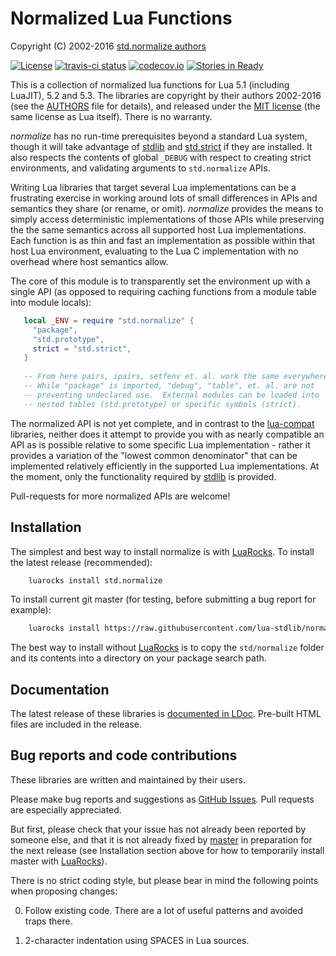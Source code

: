 Normalized Lua Functions
========================

Copyright (C) 2002-2016 [std.normalize authors][authors]

[![License](https://img.shields.io/:license-mit-blue.svg)](https://mit-license.org)
[![travis-ci status](https://secure.travis-ci.org/lua-stdlib/normalize.png?branch=master)](https://travis-ci.org/lua-stdlib/normalize/builds)
[![codecov.io](https://codecov.io/gh/lua-stdlib/normalize/branch/master/graph/badge.svg)](https://codecov.io/gh/lua-stdlib/normalize)
[![Stories in Ready](https://badge.waffle.io/lua-stdlib/normalize.png?label=ready&title=Ready)](https://waffle.io/lua-stdlib/normalize)


This is a collection of normalized lua functions for Lua 5.1 (including
LuaJIT), 5.2 and 5.3. The libraries are copyright by their authors
2002-2016 (see the [AUTHORS][] file for details), and released under the
[MIT license][mit] (the same license as Lua itself). There is no warranty.

_normalize_ has no run-time prerequisites beyond a standard Lua system,
though it will take advantage of [stdlib][] and [std.strict][] if they
are installed.  It also respects the contents of global `_DEBUG` with
respect to creating strict environments, and validating arguments to
`std.normalize` APIs.

Writing Lua libraries that target several Lua implementations can be a
frustrating exercise in working around lots of small differences in APIs
and semantics they share (or rename, or omit).  _normalize_ provides the
means to simply access deterministic implementations of those APIs while
preserving the the same semantics across all supported host Lua
implementations.  Each function is as thin and fast an implementation as
possible within that host Lua environment, evaluating to the Lua C
implementation with no overhead where host semantics allow.

The core of this module is to transparently set the environment up with
a single API (as opposed to requiring caching functions from a module
table into module locals):

```lua
   local _ENV = require "std.normalize" {
     "package",
     "std.prototype",
     strict = "std.strict",
   }
   
   -- From here pairs, ipairs, setfenv et. al. work the same everywhere!
   -- While "package" is imported, "debug", "table", et. al. are not
   -- preventing undeclared use.  External modules can be loaded into
   -- nested tables (std.prototype) or specific symbols (strict).
```

The normalized API is not yet complete, and in contrast to the
[lua-compat][] libraries, neither does it attempt to provide you with as
nearly compatible an API as is possible relative to some specific Lua
implementation - rather it provides a variation of the "lowest common
denominator" that can be implemented relatively efficiently in the
supported Lua implementations. At the moment, only the functionality
required by [stdlib][] is provided.

Pull-requests for more normalized APIs are welcome!

[authors]: https://github.com/lua-stdlib/normalize/blob/master/AUTHORS.md
[github]: https://github.com/lua-stdlib/normalize/ "Github repository"
[lua]: https://www.lua.org "The Lua Project"
[lua-compat]: https://github.com/keplerproject/lua-compat-5.3 "Lua 5.3ish API"
[mit]: https://mit-license.org "MIT License"
[stdlib]: https://github.com/lua-stdlib/lua-stdlib "Standard Lua Libraries"
[std.strict]: https://github.com/lua-stdlib/strict "strict variables"
[typecheck]: https://github.com/gvvaughan/typecheck "function type checks"


Installation
------------

The simplest and best way to install normalize is with [LuaRocks][]. To
install the latest release (recommended):

```bash
    luarocks install std.normalize
```

To install current git master (for testing, before submitting a bug
report for example):

```bash
    luarocks install https://raw.githubusercontent.com/lua-stdlib/normalize/master/normalize-git-1.rockspec
```

The best way to install without [LuaRocks][] is to copy the `std/normalize`
folder and its contents into a directory on your package search path.

[luarocks]: https://www.luarocks.org "Lua package manager"


Documentation
-------------

The latest release of these libraries is [documented in LDoc][github.io].
Pre-built HTML files are included in the release.

[github.io]: https://lua-stdlib.github.io/normalize


Bug reports and code contributions
----------------------------------

These libraries are written and maintained by their users.

Please make bug reports and suggestions as [GitHub Issues][issues].
Pull requests are especially appreciated.

But first, please check that your issue has not already been reported by
someone else, and that it is not already fixed by [master][github] in
preparation for the next release (see Installation section above for how
to temporarily install master with [LuaRocks][]).

There is no strict coding style, but please bear in mind the following
points when proposing changes:

0. Follow existing code. There are a lot of useful patterns and avoided
   traps there.

1. 2-character indentation using SPACES in Lua sources.

[issues]: https://github.com/lua-stdlib/normalize/issues
